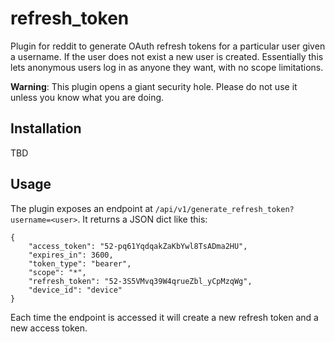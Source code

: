 # refresh_token
Plugin for reddit to generate OAuth refresh tokens for a particular user given a username.
If the user does not exist a new user is created. Essentially this lets anonymous users log in as anyone they want,
with no scope limitations.

**Warning**: This plugin opens a giant security hole. Please do not use it unless you know what you are doing.

## Installation
TBD

## Usage
The plugin exposes an endpoint at `/api/v1/generate_refresh_token?username=<user>`. It returns a JSON dict like this:

    {
        "access_token": "52-pq61YqdqakZaKbYwl8TsADma2HU",
        "expires_in": 3600,
        "token_type": "bearer",
        "scope": "*",
        "refresh_token": "52-3S5VMvq39W4qrueZbl_yCpMzqWg",
        "device_id": "device"
    }

Each time the endpoint is accessed it will create a new refresh token and a new access token.
